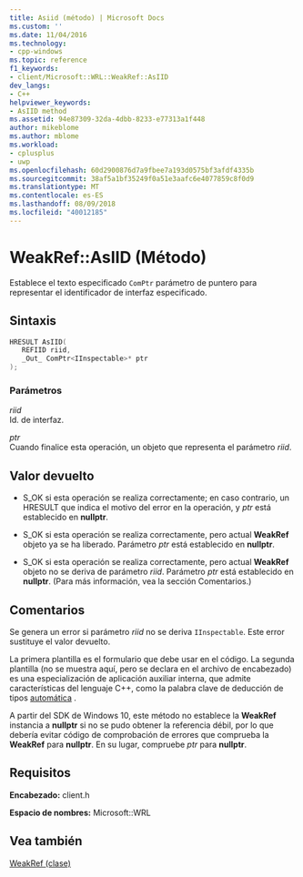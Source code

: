 ```yaml
---
title: Asiid (método) | Microsoft Docs
ms.custom: ''
ms.date: 11/04/2016
ms.technology:
- cpp-windows
ms.topic: reference
f1_keywords:
- client/Microsoft::WRL::WeakRef::AsIID
dev_langs:
- C++
helpviewer_keywords:
- AsIID method
ms.assetid: 94e87309-32da-4dbb-8233-e77313a1f448
author: mikeblome
ms.author: mblome
ms.workload:
- cplusplus
- uwp
ms.openlocfilehash: 60d2900876d7a9fbee7a193d0575bf3afdf4335b
ms.sourcegitcommit: 38af5a1bf35249f0a51e3aafc6e4077859c8f0d9
ms.translationtype: MT
ms.contentlocale: es-ES
ms.lasthandoff: 08/09/2018
ms.locfileid: "40012185"
---
```

# <a name="weakrefasiid-method"></a>WeakRef::AsIID (Método)
Establece el texto especificado `ComPtr` parámetro de puntero para representar el identificador de interfaz especificado.  
  
## <a name="syntax"></a>Sintaxis  
  
```cpp  
HRESULT AsIID(  
   REFIID riid,  
   _Out_ ComPtr<IInspectable>* ptr  
);  
```  
  
### <a name="parameters"></a>Parámetros  
 *riid*  
 Id. de interfaz.  
  
 *ptr*  
 Cuando finalice esta operación, un objeto que representa el parámetro *riid*.  
  
## <a name="return-value"></a>Valor devuelto  
  
-   S_OK si esta operación se realiza correctamente; en caso contrario, un HRESULT que indica el motivo del error en la operación, y *ptr* está establecido en **nullptr**.  
  
-   S_OK si esta operación se realiza correctamente, pero actual **WeakRef** objeto ya se ha liberado. Parámetro *ptr* está establecido en **nullptr**.  
  
-   S_OK si esta operación se realiza correctamente, pero actual **WeakRef** objeto no se deriva de parámetro *riid*. Parámetro *ptr* está establecido en **nullptr**. (Para más información, vea la sección Comentarios.)  
  
## <a name="remarks"></a>Comentarios  
 Se genera un error si parámetro *riid* no se deriva `IInspectable`. Este error sustituye el valor devuelto.  
  
 La primera plantilla es el formulario que debe usar en el código. La segunda plantilla (no se muestra aquí, pero se declara en el archivo de encabezado) es una especialización de aplicación auxiliar interna, que admite características del lenguaje C++, como la palabra clave de deducción de tipos [automática](../cpp/auto-cpp.md) .  
  
 A partir del SDK de Windows 10, este método no establece la **WeakRef** instancia a **nullptr** si no se pudo obtener la referencia débil, por lo que debería evitar código de comprobación de errores que comprueba la **WeakRef** para **nullptr**. En su lugar, compruebe *ptr* para **nullptr**.  
  
## <a name="requirements"></a>Requisitos  
 **Encabezado:** client.h  
  
 **Espacio de nombres:** Microsoft::WRL  
  
## <a name="see-also"></a>Vea también  
 [WeakRef (clase)](../windows/weakref-class.md)